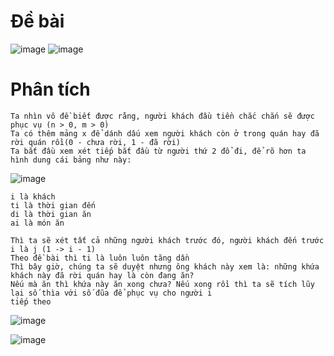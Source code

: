 # Đề bài
![image](https://github.com/VanHoang110802/Competitive_Programming/assets/108053955/4d9ed2b2-8e50-4ed1-8b45-d72a4b128951)
![image](https://github.com/VanHoang110802/Competitive_Programming/assets/108053955/d8db2969-1e5a-480f-874f-0d5a5dfc4ce5)


# Phân tích
```
Ta nhìn vô đề biết được rằng, người khách đầu tiền chắc chắn sẽ được phục vụ (n > 0, m > 0)
Ta có thêm mảng x để dánh dấu xem người khách còn ở trong quán hay đã rời quán rồi(0 - chưa rời, 1 - đã rời)
Ta bắt đầu xem xét tiếp bắt đầu từ người thứ 2 đổ đi, để rõ hơn ta hình dung cái bảng như này:
```
![image](https://github.com/VanHoang110802/Competitive_Programming/assets/108053955/f697b9a4-eb63-45e9-814d-722f52b4b5c7)

```
i là khách
ti là thời gian đến
di là thời gian ăn
ai là món ăn

Thì ta sẽ xét tất cả những người khách trước đó, người khách đến trước i là j (1 -> i - 1)
Theo đề bài thì ti là luôn luôn tăng dần
Thì bây giờ, chúng ta sẽ duyệt nhưng ông khách này xem là: những khứa khách này đã rời quán hay là còn đang ăn?
Nếu mà ăn thì khứa này ăn xong chưa? Nếu xong rồi thì ta sẽ tích lũy lại số thìa với số đũa để phục vụ cho người i
tiếp theo
```
![image](https://github.com/VanHoang110802/Competitive_Programming/assets/108053955/cf845a6c-4871-48f2-b26f-90f7f89cc151)

![image](https://github.com/VanHoang110802/Competitive_Programming/assets/108053955/150bbe33-bb21-4743-b89e-abef4c721edb)
